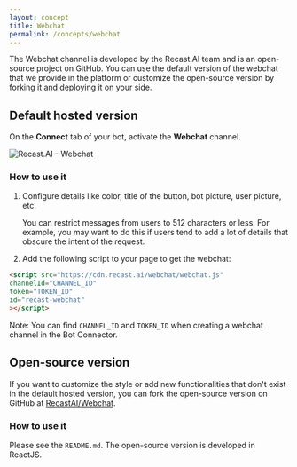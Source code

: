```yaml
---
layout: concept
title: Webchat
permalink: /concepts/webchat
---
```


The Webchat channel is developed by the Recast.AI team and is an open-source project on GitHub.
You can use the default version of the webchat that we provide in the platform or customize the open-source version by forking it and deploying it on your side.

## Default hosted version

On the **Connect** tab of your bot, activate the **Webchat** channel.

![Recast.AI - Webchat](//cdn.recast.ai/man/webchat-connector.png)

### How to use it

1) Configure details like color, title of the button, bot picture, user picture, etc.

    You can restrict messages from users to 512 characters or less. For example, you may want to do this if users tend to add a lot of details that obscure the intent of the request.
2) Add the following script to your page to get the webchat:

~~~ html
<script src="https://cdn.recast.ai/webchat/webchat.js"
channelId="CHANNEL_ID"
token="TOKEN_ID"
id="recast-webchat"
></script>
~~~

Note: You can find `CHANNEL_ID` and `TOKEN_ID` when creating a webchat channel in the Bot Connector.

## Open-source version

If you want to customize the style or add new functionalities that don't exist in the default hosted version, you can fork the open-source version on GitHub at <a href="https://github.com/Recastai/webchat" alt="Github Recast Webchat" target="_blank">RecastAI/Webchat</a>.

### How to use it
Please see the `README.md`. The open-source version is developed in ReactJS.
